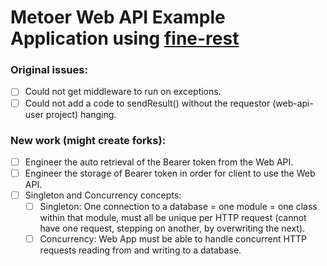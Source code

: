 # Metoer Web API Example Application using [fine-rest](https://github.com/aadamsx/fine-rest)

### Original issues:

- [ ] Could not get middleware to run on exceptions.
- [ ] Could not add a code to sendResult() without the requestor (web-api-user project) hanging.

### New work (might create forks):

- [ ] Engineer the auto retrieval of the Bearer token from the Web API.
- [ ] Engineer the storage of Bearer token in order for client to use the Web API.
- [ ] Singleton and Concurrency concepts:
  - [ ] Singleton: One connection to a database = one module = one class within that module, must all be unique per HTTP request (cannot have one request, stepping on another, by overwriting the next).
  - [ ] Concurrency: Web App must be able to handle concurrent HTTP requests reading from and writing to a database.
